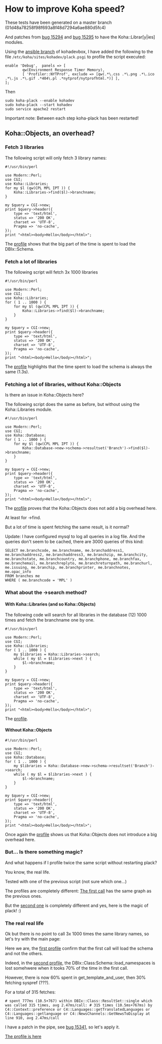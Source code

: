 # How to improve Koha speed?

These tests have been generated on a master branch (01d48a78258f98f693a8f48d7294a6ae880d5fc4)

And patches from [bug 15294](http://bugs.koha-community.org/bugzilla3/show_bug.cgi?id=15294) and [bug 15295](http://bugs.koha-community.org/bugzilla3/show_bug.cgi?id=15295) to have the Koha::Librar[y|ies] modules.

Using the [ansible branch](https://github.com/digibib/kohadevbox/tree/ansible) of kohadevbox, I have added the following to the file `/etc/koha/sites/kohadev/plack.psgi` to profile the script executed:

    enable 'Debug',  panels => [
            qw(Environment Response Timer Memory),
            [ 'Profiler::NYTProf', exclude => [qw(.*\.css .*\.png .*\.ico .*\.js .*\.gif .*404\.pl .*nytprof/nytprofhtml.*)] ],
    ];

Then

    sudo koha-plack --enable kohadev
    sudo koha-plack --start kohadev
    sudo service apache2 restart

Important note: Between each step koha-plack has been restarted!

## Koha::Objects, an overhead?

### Fetch 3 libraries

The following script will only fetch 3 library names:

    #!/usr/bin/perl
    
    use Modern::Perl;
    use CGI;
    use Koha::Libraries;
    for my $l (qw(CPL MPL IPT )) {
        Koha::Libraries->find($l)->branchname;
    }
    
    my $query = CGI->new;
    print $query->header({
        type => 'text/html',
        status => '200 OK',
        charset => 'UTF-8',
        Pragma => 'no-cache',
    });
    print "<html><body>Hello</body></html>";

The [profile](nytprofhtml.18554/index.html) shows that the big part of the time is spent to load the DBIx::Schema.

### Fetch a lot of libraries

The following script will fetch 3x 1000 libraries

    #!/usr/bin/perl
    
    use Modern::Perl;
    use CGI;
    use Koha::Libraries;
    for ( 1 .. 1000 ) {
        for my $l (qw(CPL MPL IPT )) {
            Koha::Libraries->find($l)->branchname;
        }
    }
    
    my $query = CGI->new;
    print $query->header({
        type => 'text/html',
        status => '200 OK',
        charset => 'UTF-8',
        Pragma => 'no-cache',
    });
    print "<html><body>Hello</body></html>";


The [profile](nytprofhtml.19366/index.html) highlights that the time spent to load the schema is always the same (1.3s).

### Fetching a lot of libraries, without Koha::Objects

Is there an issue in Koha::Objects here?

The following script does the same as before, but without using the Koha::Libraries module.

    #!/usr/bin/perl
    
    use Modern::Perl;
    use CGI;
    use Koha::Database;
    for ( 1 .. 1000 ) {
        for my $l (qw(CPL MPL IPT )) {
            Koha::Database->new->schema->resultset('Branch')->find($l)->branchname;
        }
    }
    
    my $query = CGI->new;
    print $query->header({
        type => 'text/html',
        status => '200 OK',
        charset => 'UTF-8',
        Pragma => 'no-cache',
    });
    print "<html><body>Hello</body></html>";

The [profile](nytprofhtml.19609) proves that the Koha::Objects does not add a big overhead here.

At least for ->find.

But a lot of time is spent fetching the same result, is it normal?

Update: I have configured mysql to log all queries in a log file. And the queries don't seem to be cached, there are 3000 queries of this kind:

    SELECT me.branchcode, me.branchname, me.branchaddress1, me.branchaddress2, me.branchaddress3, me.branchzip, me.branchcity, me.branchstate, me.branchcountry, me.branchphone, me.branchfax, me.branchemail, me.branchreplyto, me.branchreturnpath, me.branchurl, me.issuing, me.branchip, me.branchprinter, me.branchnotes, me.opac_info
    FROM branches me
    WHERE ( me.branchcode = 'MPL' )

### What about the ->search method?

#### With Koha::Libraries (and so Koha::Objects)

The following code will search for all libraries in the database (12) 1000 times and fetch the branchname one by one.

    #!/usr/bin/perl
    
    use Modern::Perl;
    use CGI;
    use Koha::Libraries;
    for ( 1 .. 1000 ) {
        my $libraries = Koha::Libraries->search;
        while ( my $l = $libraries->next ) {
            $l->branchname;
        }
    }
    
    my $query = CGI->new;
    print $query->header({
        type => 'text/html',
        status => '200 OK',
        charset => 'UTF-8',
        Pragma => 'no-cache',
    });
    print "<html><body>Hello</body></html>";

The [profile](nytprofhtml.20066).


#### Without Koha::Objects

    #!/usr/bin/perl
    
    use Modern::Perl;
    use CGI;
    use Koha::Database;
    for ( 1 .. 1000 ) {
        my $libraries = Koha::Database->new->schema->resultset('Branch')->search;
        while ( my $l = $libraries->next ) {
            $l->branchname;
        }
    }
    
    my $query = CGI->new;
    print $query->header({
        type => 'text/html',
        status => '200 OK',
        charset => 'UTF-8',
        Pragma => 'no-cache',
    });
    print "<html><body>Hello</body></html>";

Once again the [profile](nytprofhtml.19928) shows us that Koha::Objects does not introduce a big overhead here.

### But... Is there something magic?

And what happens if I profile twice the same script without restarting plack?

You know, the real life.

Tested with one of the previous script (not sure which one...)

The profiles are completely different: [The first call](nytprofhtml.20401) has the same graph as the previous ones.

But the [second one](nytprofhtml.20401_2) is completely different and yes, here is the magic of plack! :)

### The real real life

Ok but there is no point to call 3x 1000 times the same library names, so let's try with the main page:

Here we are, the [first profile](nytprofhtml.21326_1) confirm that the first call will load the schema and not the others.

Indeed, in the [second profile](nytprofhtml.21326_2), the DBIx::Class:Schema::load_namespaces is lost somehwere when it tooks 70% of the time in the first call.

However, there is now 60% spent in get_template_and_user, then 30% fetching syspref (???).

For a total of 315 fetches:

    # spent 777ms (10.5+767) within DBIx::Class::ResultSet::single which was called 315 times, avg 2.47ms/call: # 315 times (10.5ms+767ms) by C4::Context::preference or C4::Languages::getTranslatedLanguages or C4::Languages::getlanguage or C4::NewsChannels::GetNewsToDisplay at line 910, avg 2.47ms/call

I have a patch in the pipe, see [bug 15341](http://bugs.koha-community.org/bugzilla3/show_bug.cgi?id=15341), so let's apply it.

[The profile is here](nytprofhtml.23030)
